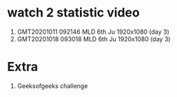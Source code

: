 # watch 2 statistic video

1. GMT20201011 092146 MLD 6th Ju 1920x1080 (day 3)
2. GMT20201018 093018 MLD 6th Ju 1920x1080 (day 3)

# Extra

1. Geeksofgeeks challenge